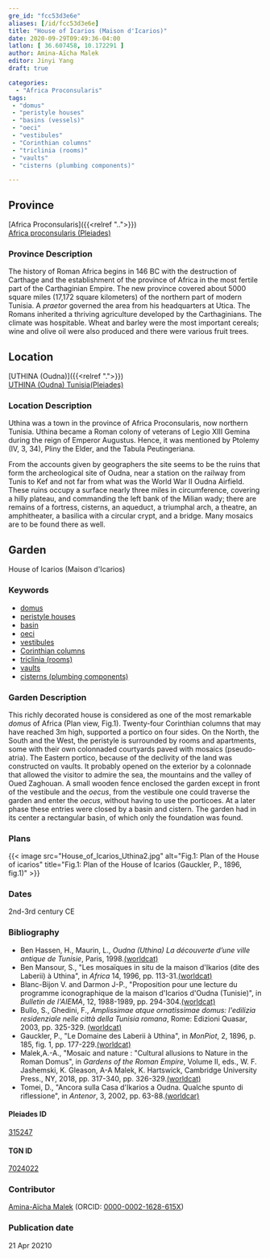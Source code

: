 ```yaml
---
gre_id: "fcc53d3e6e"
aliases: [/id/fcc53d3e6e]
title: "House of Icarios (Maison d'Icarios)"
date: 2020-09-29T09:49:36-04:00
latlon: [ 36.607458, 10.172291 ]
author: Amina-Aïcha Malek
editor: Jinyi Yang
draft: true

categories:
  - "Africa Proconsularis"
tags:
 - "domus"
 - "peristyle houses"
 - "basins (vessels)"
 - "oeci"
 - "vestibules"
 - "Corinthian columns"
 - "triclinia (rooms)"
 - "vaults"
 - "cisterns (plumbing components)"

---
```


## Province
[Africa Proconsularis]({{<relref "..">}}) \
[Africa proconsularis (Pleiades)](https://pleiades.stoa.org/places/991341)

### Province Description
The history of Roman Africa begins in 146 BC with the destruction of Carthage and the establishment of the province of Africa in the most fertile part of the Carthaginian Empire.  The new province covered about 5000 square miles (17,172 square kilometers) of the northern part of modern Tunisia.  A *praetor* governed the area from his headquarters at Utica.  The Romans inherited a thriving agriculture developed by the Carthaginians.  The climate was hospitable.  Wheat and barley were the most important cereals; wine and olive oil were also produced and there were various fruit trees.
<!-- DESCRIPTION -->


## Location
[UTHINA (Oudna)]({{<relref ".">}}) \
[UTHINA (Oudna) Tunisia(Pleiades)](https://pleiades.stoa.org/places/315247)

### Location Description
Uthina was a town in the province of Africa Proconsularis, now northern Tunisia. Uthina became a Roman colony of veterans of Legio XIII Gemina during the reign of Emperor Augustus. Hence, it was mentioned by Ptolemy (IV, 3, 34), Pliny the Elder, and the Tabula Peutingeriana.

From the accounts given by geographers the site seems to be the ruins that form the archeological site of Oudna, near a station on the railway from Tunis to Kef and not far from what was the World War II Oudna Airfield. These ruins occupy a surface nearly three miles in circumference, covering a hilly plateau, and commanding the left bank of the Milian wady; there are remains of a fortress, cisterns, an aqueduct, a triumphal arch, a theatre, an amphitheater, a basilica with a circular crypt, and a bridge. Many mosaics are to be found there as well.

<!--## Sublocation-->

<!--
[AREA WITHIN LOCATION, LIKE “PALATINE HILL”](GEOREFERENCE LINK)
A sublocation is any area larger than an individual garden, but located within a location. I would always try to include a link to a controlled vocabulary here if possible. This ID may well be different from the Garden ID, e.g., Pompeii versus a Garden in one of the houses which has its own Pleiades ID.
-->

<!--### Sublocation Description-->

<!-- DESCRIPTION -->

## Garden
House of Icarios (Maison d'Icarios)

### Keywords

- [domus](http://vocab.getty.edu/page/aat/300005506)
- [peristyle houses](http://vocab.getty.edu/page/aat/300005452)
- [basin](#)
- [oeci](http://vocab.getty.edu/page/aat/300080791)
- [vestibules](http://vocab.getty.edu/page/aat/300083076)
- [Corinthian columns](http://vocab.getty.edu/page/aat/300299596)
- [triclinia (rooms)](http://vocab.getty.edu/page/aat/300004359)
- [vaults](http://vocab.getty.edu/page/aat/300001370)
- [cisterns (plumbing components)](http://vocab.getty.edu/page/aat/300052558)

### Garden Description

This richly decorated house is considered as one of the most remarkable *domus* of Africa (Plan view, Fig.1). Twenty-four Corinthian columns that may have reached 3m high, supported a portico on four sides. On the North, the South and the West, the peristyle is surrounded by rooms and apartments, some with their own colonnaded courtyards paved with mosaics (pseudo-atria). The Eastern portico, because of the declivity of the land was constructed on vaults. It probably opened on the exterior by a colonnade that allowed the visitor to admire the sea, the mountains and the valley of Oued Zaghouan. A small wooden fence enclosed the garden except in front of the vestibule and the *oecus*, from the vestibule one could traverse the garden and enter the *oecus*, without having to use the porticoes. At a later phase these entries were closed by a basin and cistern. The garden had in its center a rectangular basin, of which only the foundation was found.




<!--### Maps-->


### Plans
{{< image src="House_of_Icarios_Uthina2.jpg" alt="Fig.1: Plan of the House of icarios" title="Fig.1: Plan of the House of Icarios (Gauckler, P., 1896, fig.1)" >}}


<!--### Images-->


### Dates

2nd-3rd century CE

### Bibliography


* Ben Hassen, H., Maurin, L., *Oudna (Uthina) La découverte d’une ville antique de Tunisie*, Paris, 1998.[(worldcat)](http://www.worldcat.org/oclc/492084212)
* Ben Mansour, S., "Les mosaïques in situ de la maison d'Ikarios (dite des Laberii) à Uthina", in *Africa* 14, 1996, pp. 113-31.[(worldcat)](http://www.worldcat.org/oclc/949260343)
* Blanc-Bijon V. and Darmon J-P.,  "Proposition pour une lecture du programme iconographique de la maison d'Icarios d'Oudna (Tunisie)", in *Bulletin de l'AIEMA*, 12, 1988-1989, pp. 294-304.[(worldcat)](http://www.worldcat.org/oclc/906497618)
* Bullo, S., Ghedini, F., *Amplissimae atque ornatissimae domus: l'edilizia residenziale nelle città della Tunisia romana*, Rome: Edizioni Quasar, 2003, pp. 325-329. [(worldcat)](http://www.worldcat.org/oclc/989088620)
* Gauckler, P., "Le Domaine des Laberii à Uthina", in *MonPiot*, 2, 1896, p. 185, fig. 1, pp. 177-229.[(worldcat)](http://www.worldcat.org/oclc/888258356)
* Malek,A.-A., "Mosaic and nature : "Cultural allusions to Nature in the Roman Domus", in *Gardens of the Roman Empire*, Volume II, eds., W. F. Jashemski, K. Gleason, A-A Malek, K. Hartswick, Cambridge University Press., NY, 2018, pp. 317-340, pp. 326-329.[(worldcat)](http://www.worldcat.org/oclc/1021392532)
* Tomei, D., "Ancora sulla Casa d'Ikarios a Oudna. Qualche spunto di riflessione",  in *Antenor*, 3, 2002, pp. 63-88.[(worldcar)](http://www.worldcat.org/oclc/648821552)

#### Pleiades ID

[315247](https://pleiades.stoa.org/places/315247)

#### TGN ID

[7024022](http://vocab.getty.edu/page/tgn/7024022)

### Contributor

[Amina-Aïcha Malek](http://worldcat.org/identities/lccn-n2012075871/) (ORCID: [0000-0002-1628-615X](https://orcid.org/0000-0002-1628-615X))

### Publication date


21 Apr 20210
